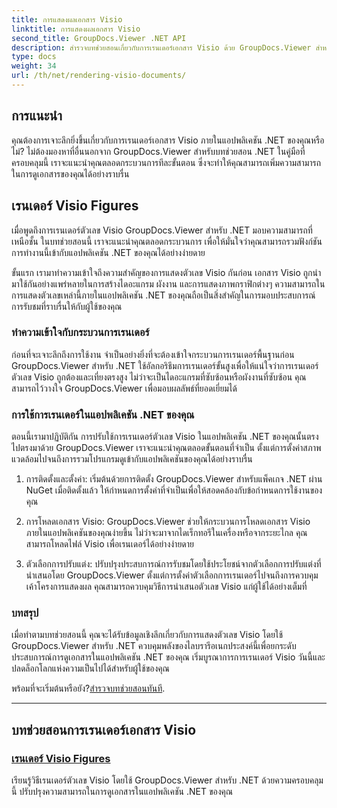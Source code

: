 ```yaml
---
title: การแสดงผลเอกสาร Visio
linktitle: การแสดงผลเอกสาร Visio
second_title: GroupDocs.Viewer .NET API
description: สำรวจบทช่วยสอนเกี่ยวกับการเรนเดอร์เอกสาร Visio ด้วย GroupDocs.Viewer สำหรับ .NET เรียนรู้เพื่อเพิ่มความสามารถในการดูเอกสารในแอปพลิเคชัน .NET ของคุณได้อย่างง่ายดาย
type: docs
weight: 34
url: /th/net/rendering-visio-documents/
---
```

## การแนะนำ

คุณต้องการเจาะลึกยิ่งขึ้นเกี่ยวกับการเรนเดอร์เอกสาร Visio ภายในแอปพลิเคชัน .NET ของคุณหรือไม่? ไม่ต้องมองหาที่อื่นนอกจาก GroupDocs.Viewer สำหรับบทช่วยสอน .NET ในคู่มือที่ครอบคลุมนี้ เราจะแนะนำคุณตลอดกระบวนการทีละขั้นตอน ซึ่งจะทำให้คุณสามารถเพิ่มความสามารถในการดูเอกสารของคุณได้อย่างราบรื่น

## เรนเดอร์ Visio Figures

เมื่อพูดถึงการเรนเดอร์ตัวเลข Visio GroupDocs.Viewer สำหรับ .NET มอบความสามารถที่เหนือชั้น ในบทช่วยสอนนี้ เราจะแนะนำคุณตลอดกระบวนการ เพื่อให้มั่นใจว่าคุณสามารถรวมฟังก์ชันการทำงานนี้เข้ากับแอปพลิเคชัน .NET ของคุณได้อย่างง่ายดาย

ขั้นแรก เรามาทำความเข้าใจถึงความสำคัญของการแสดงตัวเลข Visio กันก่อน เอกสาร Visio ถูกนำมาใช้กันอย่างแพร่หลายในการสร้างไดอะแกรม ผังงาน และการแสดงภาพกราฟิกต่างๆ ความสามารถในการแสดงตัวเลขเหล่านี้ภายในแอปพลิเคชัน .NET ของคุณถือเป็นสิ่งสำคัญในการมอบประสบการณ์การรับชมที่ราบรื่นให้กับผู้ใช้ของคุณ

### ทำความเข้าใจกับกระบวนการเรนเดอร์

ก่อนที่จะเจาะลึกถึงการใช้งาน จำเป็นอย่างยิ่งที่จะต้องเข้าใจกระบวนการเรนเดอร์พื้นฐานก่อน GroupDocs.Viewer สำหรับ .NET ใช้อัลกอริธึมการเรนเดอร์ขั้นสูงเพื่อให้แน่ใจว่าการเรนเดอร์ตัวเลข Visio ถูกต้องและเที่ยงตรงสูง ไม่ว่าจะเป็นไดอะแกรมที่ซับซ้อนหรือผังงานที่ซับซ้อน คุณสามารถไว้วางใจ GroupDocs.Viewer เพื่อมอบผลลัพธ์ที่ยอดเยี่ยมได้

### การใช้การเรนเดอร์ในแอปพลิเคชัน .NET ของคุณ

ตอนนี้เรามาปฏิบัติกัน การปรับใช้การเรนเดอร์ตัวเลข Visio ในแอปพลิเคชัน .NET ของคุณนั้นตรงไปตรงมาด้วย GroupDocs.Viewer เราจะแนะนำคุณตลอดขั้นตอนที่จำเป็น ตั้งแต่การตั้งค่าสภาพแวดล้อมไปจนถึงการรวมโปรแกรมดูเข้ากับแอปพลิเคชันของคุณได้อย่างราบรื่น

1. การติดตั้งและตั้งค่า: เริ่มต้นด้วยการติดตั้ง GroupDocs.Viewer สำหรับแพ็คเกจ .NET ผ่าน NuGet เมื่อติดตั้งแล้ว ให้กำหนดการตั้งค่าที่จำเป็นเพื่อให้สอดคล้องกับข้อกำหนดการใช้งานของคุณ

2. การโหลดเอกสาร Visio: GroupDocs.Viewer ช่วยให้กระบวนการโหลดเอกสาร Visio ภายในแอปพลิเคชันของคุณง่ายขึ้น ไม่ว่าจะมาจากไดเร็กทอรีในเครื่องหรือจากระยะไกล คุณสามารถโหลดไฟล์ Visio เพื่อเรนเดอร์ได้อย่างง่ายดาย

3. ตัวเลือกการปรับแต่ง: ปรับปรุงประสบการณ์การรับชมโดยใช้ประโยชน์จากตัวเลือกการปรับแต่งที่นำเสนอโดย GroupDocs.Viewer ตั้งแต่การตั้งค่าตัวเลือกการเรนเดอร์ไปจนถึงการควบคุมเค้าโครงการแสดงผล คุณสามารถควบคุมวิธีการนำเสนอตัวเลข Visio แก่ผู้ใช้ได้อย่างเต็มที่

### บทสรุป

เมื่อทำตามบทช่วยสอนนี้ คุณจะได้รับข้อมูลเชิงลึกเกี่ยวกับการแสดงตัวเลข Visio โดยใช้ GroupDocs.Viewer สำหรับ .NET ควบคุมพลังของไลบรารีอเนกประสงค์นี้เพื่อยกระดับประสบการณ์การดูเอกสารในแอปพลิเคชัน .NET ของคุณ เริ่มบูรณาการการเรนเดอร์ Visio วันนี้และปลดล็อกโลกแห่งความเป็นไปได้สำหรับผู้ใช้ของคุณ

 พร้อมที่จะเริ่มต้นหรือยัง?[สำรวจบทช่วยสอนทันที](./render-visio-figures/).

---

## บทช่วยสอนการเรนเดอร์เอกสาร Visio
### [เรนเดอร์ Visio Figures](./render-visio-figures/)
เรียนรู้วิธีเรนเดอร์ตัวเลข Visio โดยใช้ GroupDocs.Viewer สำหรับ .NET ด้วยความครอบคลุมนี้ ปรับปรุงความสามารถในการดูเอกสารในแอปพลิเคชัน .NET ของคุณ